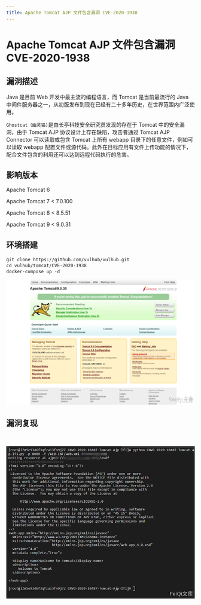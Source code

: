 ```yaml
---
title: Apache Tomcat AJP 文件包含漏洞 CVE-2020-1938
---
```


# Apache Tomcat AJP 文件包含漏洞 CVE-2020-1938

## 漏洞描述

Java 是目前 Web 开发中最主流的编程语言，而 Tomcat 是当前最流行的 Java 中间件服务器之一，从初版发布到现在已经有二十多年历史，在世界范围内广泛使用。

`Ghostcat（幽灵猫)`是由长亭科技安全研究员发现的存在于 Tomcat 中的安全漏洞，由于 Tomcat AJP 协议设计上存在缺陷，攻击者通过 Tomcat AJP Connector 可以读取或包含 Tomcat 上所有 webapp 目录下的任意文件，例如可以读取 webapp 配置文件或源代码。此外在目标应用有文件上传功能的情况下，配合文件包含的利用还可以达到远程代码执行的危害。

## 影响版本

<a-checkbox checked>Apache Tomcat 6</a-checkbox></br>

<a-checkbox checked>Apache Tomcat 7 < 7.0.100</a-checkbox></br>

<a-checkbox checked>Apache Tomcat 8 < 8.5.51</a-checkbox></br>

<a-checkbox checked>Apache Tomcat 9 < 9.0.31</a-checkbox></br>

## 环境搭建

```shell
git clone https://github.com/vulhub/vulhub.git
cd vulhub/tomcat/CVE-2020-1938
docker-compose up -d
```

![cbe1eedd-5a2a-4147-b44c-d2789769015f](../../../.vuepress/public/img/cbe1eedd-5a2a-4147-b44c-d2789769015f.png)

## 漏洞复现

<a-alert type="success" message="利用工具: https://github.com/YDHCUI/CNVD-2020-10487-Tomcat-Ajp-lfi" description="" showIcon>
</a-alert>

<br/>

![b2c32096-1fc6-44c1-9401-f119d30b557f](../../../.vuepress/public/img/b2c32096-1fc6-44c1-9401-f119d30b557f.png)
